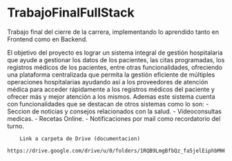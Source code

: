 # TrabajoFinalFullStack
Trabajo final del cierre de la carrera, implementando lo aprendido tanto en Frontend como en Backend.

El objetivo del proyecto es lograr un sistema integral de gestión hospitalaria que ayude a gestionar los datos de los pacientes, las citas programadas, los registros médicos de los pacientes, entre otras funcionalidades, ofreciendo una plataforma centralizada que permita la gestión eficiente de múltiples operaciones hospitalarias ayudando así a los proveedores de atención médica para acceder rápidamente a los registros médicos del paciente y ofrecer más y mejor atención a los mismos.
    Ademas este sistema cuenta con funcionalidades que se destacan de otros sistemas como lo son: 
        - Seccion de noticias y consejos relacionados con la salud.
        - Videoconsultas medicas.
        - Recetas Online.
        - Notificaciones por mail como recordatorio del turno.

        Link a carpeta de Drive (documentacion)
        https://drive.google.com/drive/u/0/folders/1RQB9LmgBfbQz_fa5jelEiphbMH0Q9LG6
